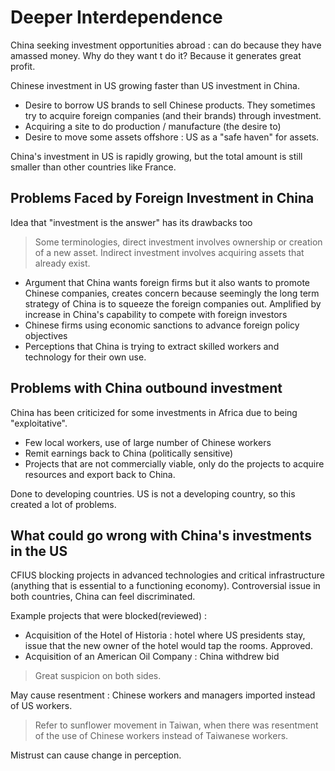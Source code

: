 # Deeper Interdependence

China seeking investment opportunities abroad : can do because they have amassed money. Why do they want t do it? Because it generates great profit.

Chinese investment in US growing faster than US investment in China.

- Desire to borrow US brands to sell Chinese products. They sometimes try to acquire foreign companies (and their brands) through investment.
- Acquiring a site to do production / manufacture (the desire to)
- Desire to move some assets offshore : US as a "safe haven" for assets.

China's investment in US is rapidly growing, but the total amount is still smaller than other countries like France.

## Problems Faced by Foreign Investment in China

Idea that "investment is the answer" has its drawbacks too

> Some terminologies, direct investment involves ownership or creation of a new asset. Indirect investment involves acquiring assets that already exist.

- Argument that China wants foreign firms but it also wants to promote Chinese companies, creates concern because seemingly the long term strategy of China is to squeeze the foreign companies out. Amplified by increase in China's capability to compete with foreign investors
- Chinese firms using economic sanctions to advance foreign policy objectives
- Perceptions that China is trying to extract skilled workers and technology for their own use.

## Problems with China outbound investment

China has been criticized for some investments in Africa due to being "exploitative".

- Few local workers, use of large number of Chinese workers
- Remit earnings back to China (politically sensitive)
- Projects that are not commercially viable, only do the projects to acquire resources and export back to China.

Done to developing countries. US is not a developing country, so this created a lot of problems.

## What could go wrong with China's investments in the US

CFIUS blocking projects in advanced technologies and critical infrastructure (anything that is essential to a functioning economy). Controversial issue in both countries, China can feel discriminated.

Example projects that were blocked(reviewed) :

- Acquisition of the Hotel of Historia : hotel where US presidents stay, issue that the new owner of the hotel would tap the rooms. Approved.
- Acquisition of an American Oil Company : China withdrew bid

> Great suspicion on both sides.

May cause resentment : Chinese workers and managers imported instead of US workers.

> Refer to sunflower movement in Taiwan, when there was resentment of the use of Chinese workers instead of Taiwanese workers.

Mistrust can cause change in perception.
